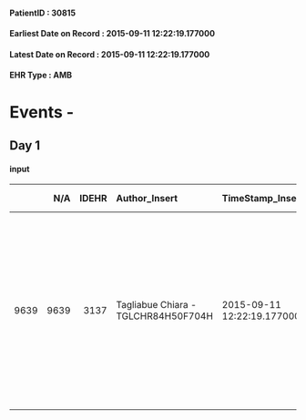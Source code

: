 
#### PatientID : 30815
#### Earliest Date on Record : 2015-09-11 12:22:19.177000
#### Latest Date on Record : 2015-09-11 12:22:19.177000
#### EHR Type : AMB

# Events - 

## Day 1

#### input
|      |    N/A |   IDEHR | Author_Insert                       | TimeStamp_Insert           | EHRType   |   PatientID |   IDDigitalSignDocument | persone_vicine   |   Unnamed: 0_x.1 |   IDANAMNESI_SOCIALE | Patient   | FamigliaAltro   | Paziente_T   | FamigliaAltro_T   |   Non_Rilevabile_x.1 | Note_Non_Rilevabile_x.1   | opt_Problemi   | Note_I                                                                                                                                                                                      | chk_contr_sintomi   | opt_paziente_a   | opt_famiglia_a   | opt_adeguatezza   | opt_paziente_solo   | ds_note_con                                       | opt_presente_assente   | Caregiver_principale   | ds_familiari_coinv                                                                                                                                         | opt_necessario   | opt_risorse_ec   | opt_paziente_psi   | opt_Ins_vol   | ds_note_prio                                                                       | opt_esenzione   | opt_inv_civile   |   ds_codice_es | Needs     | Domestic partnership   | opt_famiglia_psi   |
|-----:|-------:|--------:|:------------------------------------|:---------------------------|:----------|------------:|------------------------:|:-----------------|-----------------:|---------------------:|:----------|:----------------|:-------------|:------------------|---------------------:|:--------------------------|:---------------|:--------------------------------------------------------------------------------------------------------------------------------------------------------------------------------------------|:--------------------|:-----------------|:-----------------|:------------------|:--------------------|:--------------------------------------------------|:-----------------------|:-----------------------|:-----------------------------------------------------------------------------------------------------------------------------------------------------------|:-----------------|:-----------------|:-------------------|:--------------|:-----------------------------------------------------------------------------------|:----------------|:-----------------|---------------:|:----------|:-----------------------|:-------------------|
| 9639 |   9639 |    3137 | Tagliabue Chiara - TGLCHR84H50F704H | 2015-09-11 12:22:19.177000 | AMB       |       30815 |                  134705 | N/A              |             1392 |                  950 | Si#1      | Si#1            | No#0         | Si#1              |                    0 | NR                        | Si#1           | Familiari consapevoli della situazione clinica di malattia avanzata e impossibilit√† di effettuare ulteriori trattamenti attivi ma mostrano difficolt√† di accettazione della terminalit√†. | controllo sintomi#0 | Indefinite#2     | Congruenti#1     | Da valutare#2     | No#0                | Vive con il marito Vincenzo di 82 aa, pensionato. | Presente#1             | husband                | Il figlio Leonardo di 33 aa che vive a Corsico e lavora a tempo pieno. Un altro figlio, marco di 45 aa, nato da un precedente matrimonio, vive a Inveruno. | No#0             | Adeguate#1       | No#0               | No#0          | da valutare la tenuta emotiva dei familiari in relazione all'aggravamento clinico. | Si#1            | No#0             |             48 | Clinici#0 | Coniuge/Convivente#0   | No#0               |


